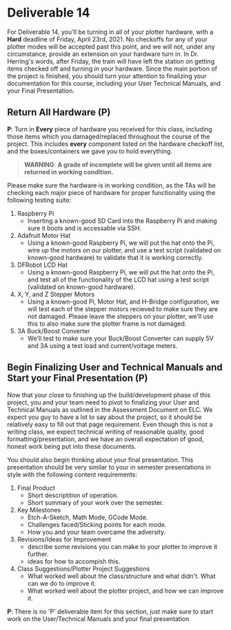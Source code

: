 # Deliverable 14

For Deliverable 14, you'll be turning in all of your plotter hardware, with a **Hard** deadline of Friday, April 23rd, 2021. No checkoffs for any of your plotter modes will be accepted past this point, and we will not, under any circumstance, provide an extension on your hardware turn in. In Dr. Herring's words, after Friday, the train will have left the station on getting items checked off and turning in your hardware. Since the main portion of the project is finished, you should turn your attention to finalizing your documentation for this course, including your User Technical Manuals, and your Final Presentation.

## Return All Hardware (P)

**P**: Turn in **Every** piece of hardware you received for this class, including those items which you damaged/replaced throughout the course of the project. This includes **every** component listed on the hardware checkoff list, and the boxes/containers we gave you to hold everything.

> **WARNING**: **A grade of incomplete will be given until all items are returned in working condition.**

Please make sure the hardware is in working condition, as the TAs will be checking each major piece of hardware for proper functionality using the following testing suite:

1. Raspberry Pi
    - Inserting a known-good SD Card into the Raspberry Pi and making sure it boots and is accessable via SSH.
2. Adafruit Motor Hat
    - Using a known-good Raspberry Pi, we will put the hat onto the Pi, wire up the motors on our plotter, and use a test script (validated on known-good hardware) to validate that it is working correctly.
3. DFRobot LCD Hat
    - Using a known-good Raspberry Pi, we will put the hat onto the Pi, and test all of the functionality of the LCD hat using a test script (validated on known-good hardware).
4. X, Y, and Z Stepper Motors
    - Using a known-good Pi, Motor Hat, and H-Bridge configuration, we will test each of the stepper motors recieved to make sure they are not damaged. Please leave the steppers on your plotter, we'll use this to also make sure the plotter frame is not damaged.
5. 3A Buck/Boost Converter
    - We'll test to make sure your Buck/Boost Converter can supply 5V and 3A using a test load and current/voltage meters.

## Begin Finalizing User and Technical Manuals and Start your Final Presentation (P)

Now that your close to finishing up the build/development phase of this project, you and your team need to pivot to finalizing your User and Technical Manuals as outlined in the Assessment Document on ELC. We expect you guy to have a lot to say about the project, so it should be relatively easy to fill out that page requirement. Even though this is not a writing class, we expect technical writing of reasonable quality, good formatting/presentation, and we have an overall expectation of good, honest work being put into these documents.

You should also begin thinking about your final presentation. This presentation should be very similar to your in semester presentations in style with the following content requirements:

1. Final Product
    - Short descriptition of operation.
    - Short summary of your work over the semester.
2. Key Milestones
    - Etch-A-Sketch, Math Mode, GCode Mode.
    - Challenges faced/Sticking points for each mode.
    - How you and your team overcame the adversity.
3. Revisions/Ideas for Improvement
    - describe some revisions you can make to your plotter to improve it further.
    - ideas for how to accompish this.
4. Class Suggestions/Plotter Project Suggestions
    - What worked well about the class/structure and what didn't. What can we do to improve it.
    - What worked well about the plotter project, and how we can improve it.

**P**: There is no 'P' deliverable item for this section, just make sure to start work on the User/Technical Manuals and your final presentation
